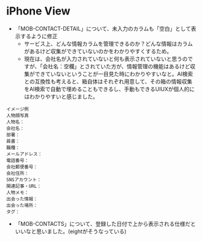 
# iPhone View

- 「MOB-CONTACT-DETAIL」について、未入力のカラムも「空白」として表示するように修正
  - サービス上、どんな情報カラムを管理できるのか？どんな情報はカラムがあるけど収集ができていないのかをわかりやすくするため。
  - 現在は、会社名が入力されていないと何も表示されていないと思うのですが、「会社名：空欄」とされていた方が、情報管理の機能はあるけど収集ができていないということが一目見た時にわかりやすいなと。AI検索との互換性も考えると、箱自体はそれぞれ用意して、その箱の情報収集をAI検索で自動で埋めることもできるし、手動もできるUIUXが個人的にはわかりやすいと感じました。
```
イメージ例
人物顔写真
人物名：
会社名：
部署：
肩書：
職種：
メールアドレス：
電話番号：
会社郵便番号：
会社住所：
SNSアカウント：
関連記事・URL：
人物メモ：
出会った情報：
出会った場所：
タグ：
```
- 「MOB-CONTACTS」について、登録した日付で上から表示される仕様だといいなと思いました。(eightがそうなっている)
